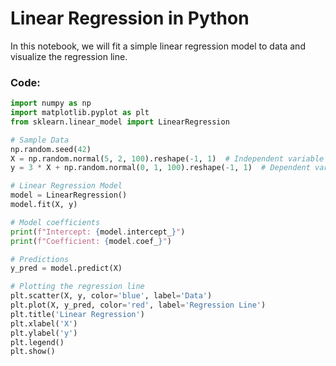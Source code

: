 # Linear Regression in Python

In this notebook, we will fit a simple linear regression model to data and visualize the regression line.

### Code:

```python
import numpy as np
import matplotlib.pyplot as plt
from sklearn.linear_model import LinearRegression

# Sample Data
np.random.seed(42)
X = np.random.normal(5, 2, 100).reshape(-1, 1)  # Independent variable
y = 3 * X + np.random.normal(0, 1, 100).reshape(-1, 1)  # Dependent variable with some noise

# Linear Regression Model
model = LinearRegression()
model.fit(X, y)

# Model coefficients
print(f"Intercept: {model.intercept_}")
print(f"Coefficient: {model.coef_}")

# Predictions
y_pred = model.predict(X)

# Plotting the regression line
plt.scatter(X, y, color='blue', label='Data')
plt.plot(X, y_pred, color='red', label='Regression Line')
plt.title('Linear Regression')
plt.xlabel('X')
plt.ylabel('y')
plt.legend()
plt.show()
